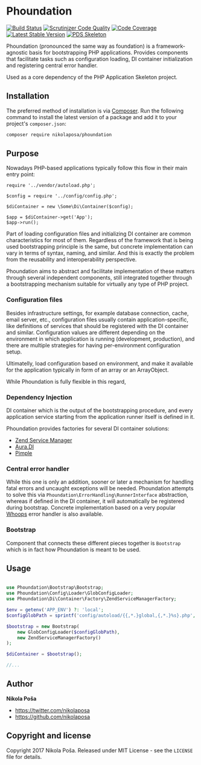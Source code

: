 # Phoundation

[![Build Status](https://travis-ci.org/nikolaposa/phoundation.svg?branch=master)](https://travis-ci.org/nikolaposa/phoundation)
[![Scrutinizer Code Quality](https://scrutinizer-ci.com/g/nikolaposa/phoundation/badges/quality-score.png?b=master)](https://scrutinizer-ci.com/g/nikolaposa/phoundation/?branch=master)
[![Code Coverage](https://scrutinizer-ci.com/g/nikolaposa/phoundation/badges/coverage.png?b=master)](https://scrutinizer-ci.com/g/nikolaposa/phoundation/?branch=master)
[![Latest Stable Version](https://poser.pugx.org/nikolaposa/phoundation/v/stable)](https://packagist.org/packages/nikolaposa/phoundation)
[![PDS Skeleton](https://img.shields.io/badge/pds-skeleton-blue.svg)](https://github.com/php-pds/skeleton)

Phoundation (pronounced the same way as foundation) is a framework-agnostic basis for bootstrapping PHP applications. Provides components that facilitate tasks such as configuration loading, DI container initialization and registering central error handler.

Used as a core dependency of the PHP Application Skeleton project.

## Installation

The preferred method of installation is via [Composer](http://getcomposer.org/). Run the following command to install the latest version of a package and add it to your project's `composer.json`:

```bash
composer require nikolaposa/phoundation
```

## Purpose

Nowadays PHP-based applications typically follow this flow in their main entry point:

```
require '../vendor/autoload.php';

$config = require '../config/config.php';

$diContainer = new \Some\Di\Container($config);

$app = $diContainer->get('App');
$app->run();
```

Part of loading configuration files and initializing DI container are common characteristics for most of them. Regardless of the framework that is being used bootstrapping principle is the same, but concrete implementation can vary in terms of syntax, naming, and similar. And this is exactly the problem from the reusability and interoperability perspective.

Phoundation aims to abstract and facilitate implementation of these matters through several independent components, still integrated together through a bootstrapping mechanism suitable for virtually any type of PHP project. 

### Configuration files

Besides infrastructure settings, for example database connection, cache, email server, etc., configuration files usually contain application-specific, like definitions of services that should be registered with the DI container and similar. Configuration values are different depending on the environment in which application is running (development, production), and there are multiple strategies for having per-environment configuration setup. 

Ultimatelly, load configuration based on environment, and make it available for the application typically in form of an array or an ArrayObject.

While Phoundation is fully flexible in this regard, 

### Dependency Injection

DI container which is the output of the bootstrapping procedure, and every application service starting from the application runner itself is defined in it.

Phoundation provides factories for several DI container solutions:

- [Zend Service Manager](https://github.com/zendframework/zend-servicemanager)
- [Aura.DI](https://github.com/auraphp/Aura.Di)
- [Pimple](http://pimple.sensiolabs.org/)

### Central error handler

While this one is only an addition, sooner or later a mechanism for handling fatal errors and uncaught exceptions will be needed. Phoundation attempts to solve this via `Phoundation\ErrorHandling\RunnerInterface` abstraction, whereas if defined in the DI container, it will automatically be registered during bootstrap. Concrete implementation based on a very popular [Whoops](https://github.com/filp/whoops) error handler is also available.

### Bootstrap

Component that connects these different pieces together is `Bootstrap` which is in fact how Phoundation is meant to be used.

## Usage

```php

use Phoundation\Bootstrap\Bootstrap;
use Phoundation\Config\Loader\GlobConfigLoader;
use Phoundation\Di\Container\Factory\ZendServiceManagerFactory;

$env = getenv('APP_ENV') ?: 'local';
$configGlobPath = sprintf('config/autoload/{{,*.}global,{,*.}%s}.php', $env);

$bootstrap = new Bootstrap(
    new GlobConfigLoader($configGlobPath),
    new ZendServiceManagerFactory()
);

$diContainer = $bootstrap();

//...
```

## Author

**Nikola Poša**

* https://twitter.com/nikolaposa
* https://github.com/nikolaposa

## Copyright and license

Copyright 2017 Nikola Poša. Released under MIT License - see the `LICENSE` file for details.
